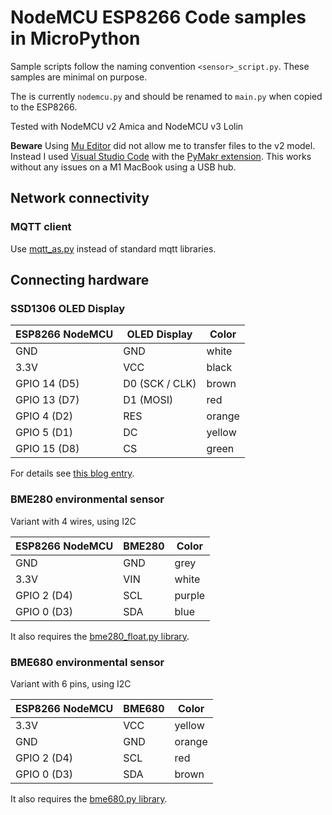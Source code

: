 # NodeMCU ESP8266 Code samples in MicroPython

Sample scripts follow the naming convention `<sensor>_script.py`. These samples are minimal on purpose.

The is currently `nodemcu.py` and should be renamed to `main.py` when copied to the ESP8266.

Tested with NodeMCU v2 Amica and NodeMCU v3 Lolin

**Beware** Using [Mu Editor](https://codewith.mu) did not allow me to transfer files to the v2 model. Instead I used [Visual Studio Code](https://code.visualstudio.com) with the [PyMakr extension](https://github.com/pycom/pymakr-vsc). This works without any issues on a M1 MacBook using a USB hub.

## Network connectivity

### MQTT client

Use [mqtt_as.py](https://github.com/peterhinch/micropython-mqtt/tree/master/mqtt_as) instead of standard mqtt libraries.

## Connecting hardware

### SSD1306 OLED Display

| ESP8266 NodeMCU | OLED Display | Color |
| --- | --- | --- |
| GND | GND | white |
| 3.3V | VCC | black |
| GPIO 14 (D5) | D0 (SCK / CLK) | brown |
| GPIO 13 (D7) | D1 (MOSI) | red |
| GPIO 4 (D2) | RES | orange |
| GPIO 5 (D1) | DC | yellow |
| GPIO 15 (D8) | CS | green |

For details see [this blog entry](https://www.herrhochhaus.de/Micropython_esp8266-ssd1306/).

### BME280 environmental sensor

Variant with 4 wires, using I2C

| ESP8266 NodeMCU | BME280 | Color |
| --- | --- | --- |
| GND | GND | grey |
| 3.3V | VIN | white |
| GPIO 2 (D4) | SCL | purple |
| GPIO 0 (D3) | SDA | blue |

It also requires the [bme280_float.py library](https://github.com/robert-hh/BME280/).

### BME680 environmental sensor

Variant with 6 pins, using I2C

| ESP8266 NodeMCU | BME680 | Color |
| --- | --- | --- |
| 3.3V | VCC | yellow |
| GND| GND | orange |
| GPIO 2 (D4) | SCL | red |
| GPIO 0 (D3) | SDA | brown |

It also requires the [bme680.py library](https://raw.githubusercontent.com/RuiSantosdotme/Random-Nerd-Tutorials/master/Projects/ESP-MicroPython/bme680.py).
